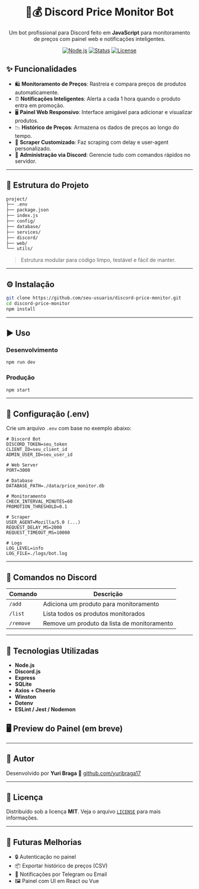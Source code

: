 <h1 align="center">🤖💰 Discord Price Monitor Bot</h1>
<p align="center">Um bot profissional para Discord feito em <strong>JavaScript</strong> para monitoramento de preços com painel web e notificações inteligentes.</p>

<p align="center">
  <a href="https://nodejs.org/"><img src="https://img.shields.io/badge/node-%3E=18.0.0-green" alt="Node.js"></a>
  <a href="#"><img src="https://img.shields.io/badge/status-em%20desenvolvimento-yellow" alt="Status"></a>
  <a href="./LICENSE"><img src="https://img.shields.io/badge/license-MIT-blue" alt="License"></a>
</p>


## ✨ Funcionalidades

- 🛍️ **Monitoramento de Preços**: Rastreia e compara preços de produtos automaticamente.
- ⏰ **Notificações Inteligentes**: Alerta a cada 1 hora quando o produto entra em promoção.
- 🖥️ **Painel Web Responsivo**: Interface amigável para adicionar e visualizar produtos.
- 📉 **Histórico de Preços**: Armazena os dados de preços ao longo do tempo.
- 🔎 **Scraper Customizado**: Faz scraping com delay e user-agent personalizado.
- 💬 **Administração via Discord**: Gerencie tudo com comandos rápidos no servidor.


--- 

## 📁 Estrutura do Projeto

```bash
project/
├── .env
├── package.json
├── index.js
├── config/
├── database/
├── services/
├── discord/
├── web/
└── utils/
````

> Estrutura modular para código limpo, testável e fácil de manter.

--- 

## ⚙️ Instalação

```bash
git clone https://github.com/seu-usuario/discord-price-monitor.git
cd discord-price-monitor
npm install
```

--- 

## ▶️ Uso

### Desenvolvimento

```bash
npm run dev
```

### Produção

```bash
npm start
```

--- 
## 📌 Configuração (.env)

Crie um arquivo `.env` com base no exemplo abaixo:

```env
# Discord Bot
DISCORD_TOKEN=seu_token
CLIENT_ID=seu_client_id
ADMIN_USER_ID=seu_user_id

# Web Server
PORT=3000

# Database
DATABASE_PATH=./data/price_monitor.db

# Monitoramento
CHECK_INTERVAL_MINUTES=60
PROMOTION_THRESHOLD=0.1

# Scraper
USER_AGENT=Mozilla/5.0 (...)
REQUEST_DELAY_MS=2000
REQUEST_TIMEOUT_MS=10000

# Logs
LOG_LEVEL=info
LOG_FILE=./logs/bot.log
```

--- 
## 📡 Comandos no Discord

| Comando   | Descrição                                   |
| --------- | ------------------------------------------- |
| `/add`    | Adiciona um produto para monitoramento      |
| `/list`   | Lista todos os produtos monitorados         |
| `/remove` | Remove um produto da lista de monitoramento |

--- 
## 🧪 Tecnologias Utilizadas

* **Node.js**
* **Discord.js**
* **Express**
* **SQLite**
* **Axios + Cheerio**
* **Winston**
* **Dotenv**
* **ESLint / Jest / Nodemon**

## 🖥️ Preview do Painel (em breve)

<!-- Serrá adicionado o preview -->

<!-- ![Painel Preview](./web/public/preview.png) -->

--- 

## 👤 Autor

Desenvolvido por **Yuri Braga**
🔗 [github.com/yuribraga17](https://github.com/yuribraga17)

---

## 📝 Licença

Distribuído sob a licença **MIT**. Veja o arquivo [`LICENSE`](./LICENSE) para mais informações.

--- 

## 🚧 Futuras Melhorias

* 🔒 Autenticação no painel
* 📦 Exportar histórico de preços (CSV)
* 📱 Notificações por Telegram ou Email
* 🖼️ Painel com UI em React ou Vue
